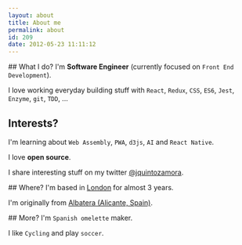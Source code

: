 ```yaml
---
layout: about
title: About me
permalink: about
id: 209
date: 2012-05-23 11:11:12
---
```


## What I do?
I'm **Software Engineer** (currently focused on `Front End Development`).

I love working everyday building stuff with `React`, `Redux`, `CSS`, `ES6`, `Jest`, `Enzyme`, `git`, `TDD`, ...

## Interests?
I'm learning about `Web Assembly`, `PWA`, `d3js`, `AI` and `React Native`.

I love **open source**.

I share interesting stuff on my twitter [@jquintozamora](https://github.com/jquintozamora).

## Where?
I'm based in [London](https://www.google.co.uk/maps/place/London/@51.5285578,-0.242023,11z) for almost 3 years. 

I'm originally from [Albatera (Alicante, Spain)](https://www.google.co.uk/maps/place/03340+Albatera,+Alicante,+Spain/@38.1799115,-0.8800246,15z/data=!4m5!3m4!1s0xd63bd039448201b:0x1608d016a018d869!8m2!3d38.1801605!4d-0.8710884).

## More?
I'm `Spanish omelette` maker.

I like `Cycling` and play `soccer`.

